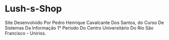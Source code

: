 # Lush-s-Shop
Site Desenvolvido Por Pedro Henrique Cavalcante Dos Santos, do Curso De Sistemas Da Informação 1° Período Do Centro Universitário Do Rio São Francisco - Unirios.

